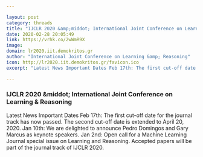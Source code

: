 ```yaml
---

layout: post
category: threads
title: "IJCLR 2020 &amp;middot; International Joint Conference on Learning &amp; Reasoning"
date: 2020-02-28 20:05:49
link: https://vrhk.co/2wWmR9X
image: 
domain: lr2020.iit.demokritos.gr
author: "International Joint Conference on Learning &amp; Reasoning"
icon: http://lr2020.iit.demokritos.gr/favicon.ico
excerpt: "Latest News Important Dates Feb 17th: The first cut-off date for the journal track has now passed. The second cut-off date is extended to April 20, 2020. Jan 10th: We are delighted to announce Pedro Domingos and Gary Marcus as keynote speakers. Jan 2nd: Open call for a Machine Learning Journal special issue on Learning and Reasoning. Accepted papers will be part of the journal track of IJCLR 2020."

---
```


### IJCLR 2020 &amp;middot; International Joint Conference on Learning &amp; Reasoning

Latest News Important Dates Feb 17th: The first cut-off date for the journal track has now passed. The second cut-off date is extended to April 20, 2020. Jan 10th: We are delighted to announce Pedro Domingos and Gary Marcus as keynote speakers. Jan 2nd: Open call for a Machine Learning Journal special issue on Learning and Reasoning. Accepted papers will be part of the journal track of IJCLR 2020.